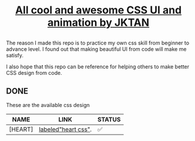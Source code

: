 <h1 align="center">
	<a href="http://jkdeveloper.com" target="_blank" align="center">
		All cool and awesome CSS UI and animation by JKTAN
	</a>
</h1>

## 

The reason I made this repo is to practice my own css skill from beginner to advance level. I found out that making beautiful UI from code will make me satisfy.

I also hope that this repo can be reference for helping others to make better CSS design from code.

## DONE
These are the available css design

| NAME | LINK | STATUS |
|--------|--------|--------|
| [HEART] | [labeled"heart css"](https://github.com/jktan0504/css-awesome-design/tree/main/UI/heart). | ✅ | 
